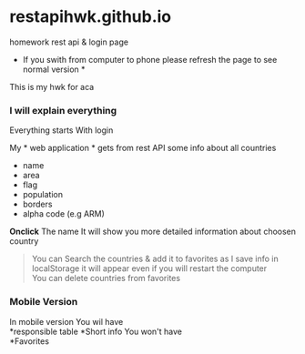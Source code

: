 # restapihwk.github.io
homework rest api &amp; login page  
* If you swith from computer to phone please refresh the page to see normal version *  

This is my hwk for aca  

### I will explain everything  
Everything starts With login
  
My * web application * gets from rest API some info about all countries   
  * name
  * area
  * flag
  * population
  * borders
  * alpha code (e.g ARM)
  
**Onclick** The name It will show you more detailed information about choosen country  
>You can Search the countries & add it to favorites as I save info in localStorage it will appear even if you will restart the computer  
>You can delete countries from favorites  

### Mobile Version

  In mobile version You wil have   
    *responsible table
    *Short info
  You won't have   
    *Favorites
  
